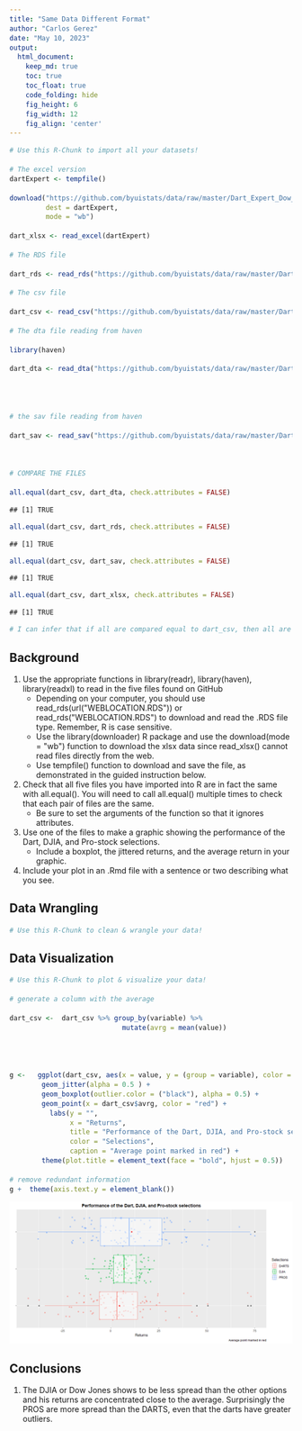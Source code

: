 ```yaml
---
title: "Same Data Different Format"
author: "Carlos Gerez"
date: "May 10, 2023"
output:
  html_document:  
    keep_md: true
    toc: true
    toc_float: true
    code_folding: hide
    fig_height: 6
    fig_width: 12
    fig_align: 'center'
---
```







```r
# Use this R-Chunk to import all your datasets!

# The excel version
dartExpert <- tempfile()

download("https://github.com/byuistats/data/raw/master/Dart_Expert_Dow_6month_anova/Dart_Expert_Dow_6month_anova.xlsx", 
         dest = dartExpert,
         mode = "wb")

dart_xlsx <- read_excel(dartExpert)

# The RDS file

dart_rds <- read_rds("https://github.com/byuistats/data/raw/master/Dart_Expert_Dow_6month_anova/Dart_Expert_Dow_6month_anova.RDS")

# The csv file

dart_csv <- read_csv("https://github.com/byuistats/data/raw/master/Dart_Expert_Dow_6month_anova/Dart_Expert_Dow_6month_anova.csv")

# The dta file reading from haven

library(haven)

dart_dta <- read_dta("https://github.com/byuistats/data/raw/master/Dart_Expert_Dow_6month_anova/Dart_Expert_Dow_6month_anova.dta")




# the sav file reading from haven

dart_sav <- read_sav("https://github.com/byuistats/data/raw/master/Dart_Expert_Dow_6month_anova/Dart_Expert_Dow_6month_anova.sav")



# COMPARE THE FILES

all.equal(dart_csv, dart_dta, check.attributes = FALSE)
```

```
## [1] TRUE
```

```r
all.equal(dart_csv, dart_rds, check.attributes = FALSE)
```

```
## [1] TRUE
```

```r
all.equal(dart_csv, dart_sav, check.attributes = FALSE)
```

```
## [1] TRUE
```

```r
all.equal(dart_csv, dart_xlsx, check.attributes = FALSE)
```

```
## [1] TRUE
```

```r
# I can infer that if all are compared equal to dart_csv, then all are equal to each other. 
```

## Background

1. Use the appropriate functions in library(readr), library(haven), library(readxl) to read in the five files found on GitHub  
    - Depending on your computer, you should use read_rds(url("WEBLOCATION.RDS")) or read_rds("WEBLOCATION.RDS") to download and read the .RDS file type. Remember, R is case sensitive.  
    - Use the library(downloader) R package and use the download(mode = "wb") function to download the xlsx data since read_xlsx() cannot read files directly from the web.  
    - Use tempfile() function to download and save the file, as demonstrated in the guided instruction below.
2. Check that all five files you have imported into R are in fact the same with all.equal(). You will need to call all.equal() multiple times to check that each pair of files are the same.  
    - Be sure to set the arguments of the function so that it ignores attributes.  
3. Use one of the files to make a graphic showing the performance of the Dart, DJIA, and Pro-stock selections.  
    - Include a boxplot, the jittered returns, and the average return in your graphic.  
4. Include your plot in an .Rmd file with a sentence or two describing what you see.

## Data Wrangling


```r
# Use this R-Chunk to clean & wrangle your data!
```

## Data Visualization


```r
# Use this R-Chunk to plot & visualize your data!

# generate a column with the average

dart_csv <-  dart_csv %>% group_by(variable) %>%
                            mutate(avrg = mean(value))                          




g <-   ggplot(dart_csv, aes(x = value, y = (group = variable), color = variable)) +
        geom_jitter(alpha = 0.5 ) + 
        geom_boxplot(outlier.color = ("black"), alpha = 0.5) +
        geom_point(x = dart_csv$avrg, color = "red") +
          labs(y = "",
               x = "Returns",
               title = "Performance of the Dart, DJIA, and Pro-stock selections",
               color = "Selections",
               caption = "Average point marked in red") +
        theme(plot.title = element_text(face = "bold", hjust = 0.5)) 

# remove redundant information
g +  theme(axis.text.y = element_blank())
```

![](same_data_different_format_files/figure-html/plot_data-1.png)<!-- -->

## Conclusions

1. The DJIA or Dow Jones shows to be less spread than the other options and his returns are concentrated close to the average. Surprisingly the PROS are more spread than the DARTS, even that the darts have greater outliers.

